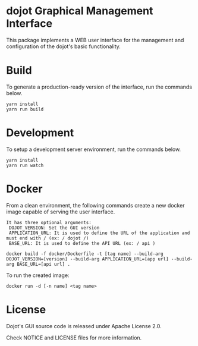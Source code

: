 # dojot Graphical Management Interface

This package implements a WEB user interface for the management and configuration of the
dojot's basic functionality.

# Build

To generate a production-ready version of the interface, run the commands below.

```shell
yarn install
yarn run build
```

# Development

To setup a development server environment, run the commands below.

```shell
yarn install
yarn run watch
```

# Docker

From a clean environment, the following commands create a new docker image capable of serving
the user interface.

```
It has three optional arguments:
 DOJOT_VERSION: Set the GUI version
 APPLICATION_URL: It is used to define the URL of the application and must end with / (ex: / dojot /)
 BASE_URL: It is used to define the API URL (ex: / api )
```

```shell
docker build -f docker/Dockerfile -t [tag name] --build-arg DOJOT_VERSION=[version] --build-arg APPLICATION_URL=[app url] --build-arg BASE_URL=[api url] .
```

To run the created image:

```shell
docker run -d [-n name] <tag name>
```

# License

Dojot's GUI source code is released under Apache License 2.0.

Check NOTICE and LICENSE files for more information.
